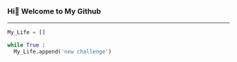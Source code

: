 ### Hi👋 Welcome to My Github
---
<!--![header](https://capsule-render.vercel.app/api?type=Waving&color=#B897FF&height=100&text=Sumin%20Park&fontColor=d6ace6&fontSize=50&fontAlign=70)-->
```py
My_Life = []

while True :
  My_Life.append('new challenge')
```
<!--
**morningsumin/morningsumin** is a ✨ _special_ ✨ repository because its `README.md` (this file) appears on your GitHub profile.

Here are some ideas to get you started:

- 🔭 I’m currently working on ...
- 🌱 I’m currently learning ...
- 👯 I’m looking to collaborate on ...
- 🤔 I’m looking for help with ...
- 💬 Ask me about ...
- 📫 How to reach me: ...
- 😄 Pronouns: ...
- ⚡ Fun fact: ...
-->
